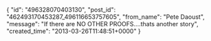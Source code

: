  {
   "id": "496328070403130",
   "post_id": "462493170453287_496116653757605",
   "from_name": "Pete Daoust",
   "message": "If there are NO OTHER PROOFS....thats another story",
   "created_time": "2013-03-26T11:48:51+0000"
 }
